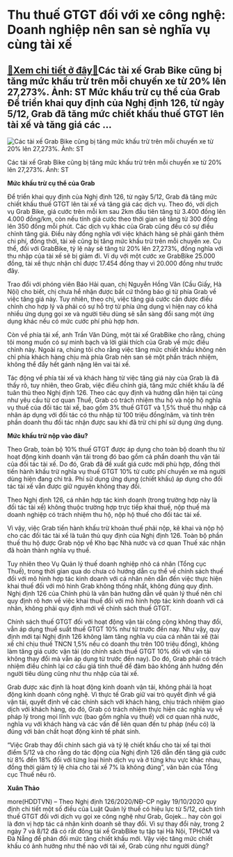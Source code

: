 Thu thuế GTGT đối với xe công nghệ: Doanh nghiệp nên san sẻ nghĩa vụ cùng tài xế
================================================================================

[:gift:Xem chi tiết ở đây:gift:](https://hddtvn.com/thu-thue-gtgt-doi-voi-xe-cong-nghe-doanh-nghiep-nen-san-se-nghia-vu-cung-tai-xe/)Các tài xế Grab Bike cũng bị tăng mức khấu trừ trên mỗi chuyến xe từ 20% lên 27,273%. Ảnh: ST Mức khấu trừ cụ thể của Grab Để triển khai quy định của Nghị định 126, từ ngày 5/12, Grab đã tăng mức chiết khấu thuế GTGT lên tài xế và tăng giá các …
-----------------------------------------------------------------------------------------------------------------------------------------------------------------------------------------------------------------------------------------------------





![Các tài xế Grab Bike cũng bị tăng mức khấu trừ trên mỗi chuyến xe từ 20% lên 27,273%.	 Ảnh: ST](https://hddtvn.com/wp-content/uploads/2021/01/4728_11-0914_tai-xe-grab-keo-den-tru-so-o-tp-hcm-phan-doi-chinh-sach-thue-moi.jpg "Các tài xế Grab Bike cũng bị tăng mức khấu trừ trên mỗi chuyến xe từ 20% lên 27,273%.	 Ảnh: ST")


Các tài xế Grab Bike cũng bị tăng mức khấu trừ trên mỗi chuyến xe từ 20% lên 27,273%. Ảnh: ST



**Mức khấu trừ cụ thể của Grab**


Để triển khai quy định của Nghị định 126, từ ngày 5/12, Grab đã tăng mức chiết khấu thuế GTGT lên tài xế và tăng giá các dịch vụ. Theo đó, với dịch vụ Grab Bike, giá cước trên mỗi km sau 2km đầu tiên tăng từ 3.400 đồng lên 4.000 đồng/km, còn nếu tính giá cước theo thời gian sẽ tăng từ 300 đồng lên 350 đồng mỗi phút. Các dịch vụ khác của Grab cũng đều có sự điều chỉnh tăng giá. Điều này đồng nghĩa với việc khách hàng sẽ phải gánh thêm chi phí, đồng thời, tài xế cũng bị tăng mức khấu trừ trên mỗi chuyến xe. Cụ thể, đối với GrabBike, tỷ lệ này sẽ tăng từ 20% lên 27,273%, đồng nghĩa với thu nhập của tài xế sẽ bị giảm đi. Ví dụ với một cước xe GrabBike 25.000 đồng, tài xế thực nhận chỉ được 17.454 đồng thay vì 20.000 đồng như trước đây.


Trao đổi với phóng viên Báo Hải quan, chị Nguyễn Hồng Vân (Cầu Giấy, Hà Nội) cho biết, chị chưa hề nhận được bất cứ thông báo gì từ phía Grab về việc tăng giá này. Tuy nhiên, theo chị, việc tăng giá cước cần được điều chỉnh cho hợp lý và phải có sự hỗ trợ từ phía ứng dụng vì hiện nay có khá nhiều ứng dụng gọi xe và người tiêu dùng sẽ sẵn sàng đổi sang một ứng dụng khác nếu có mức cước phí phù hợp hơn.


Còn về phía tài xế, anh Trần Văn Dũng, một tài xế GrabBike cho rằng, chúng tôi mong muốn có sự minh bạch và lời giải thích của Grab về mức điều chỉnh này. Ngoài ra, chúng tôi cho rằng việc tăng mức chiết khấu không nên chỉ phía khách hàng chịu mà phía Grab nên san sẻ một phần trách nhiệm, không thể đẩy hết gánh nặng lên vai tài xế.


Tác động về phía tài xế và khách hàng từ việc tăng giá này của Grab là đã thấy rõ, tuy nhiên, theo Grab, việc điều chỉnh giá, tăng mức chiết khấu là để tuân thủ theo Nghị định 126. Theo các quy định và hướng dẫn hiện tại cũng như yêu cầu từ cơ quan Thuế, Grab có trách nhiệm thu hộ và nộp hộ nghĩa vụ thuế của đối tác tài xế, bao gồm 3% thuế GTGT và 1,5% thuế thu nhập cá nhân áp dụng với đối tác có thu nhập từ 100 triệu đồng/năm, và tính trên phần doanh thu đối tác nhận được sau khi đã trừ chi phí sử dụng ứng dụng.


**Mức khấu trừ nộp vào đâu?**


Theo Grab, toàn bộ 10% thuế GTGT được áp dụng cho toàn bộ doanh thu từ hoạt động kinh doanh vận tải trong đó bao gồm cả phần doanh thu vận tải của đối tác tài xế. Do đó, Grab đã đề xuất giá cước mới phù hợp, đồng thời tiến hành khấu trừ nghĩa vụ thuế GTGT 10% từ cước phí chuyến xe mà người dùng hiện đang chi trả. ​Phí sử dụng ứng dụng (chiết khấu) áp dụng cho đối tác tài xế vẫn được giữ nguyên không thay đổi.


Theo Nghị định 126, cá nhân hợp tác kinh doanh (trong trường hợp này là đối tác tài xế) không thuộc trường hợp trực tiếp khai thuế, nộp thuế mà doanh nghiệp có trách nhiệm thu hộ, nộp hộ thuế cho đối tác tài xế.


Vì vậy, việc Grab tiến hành khấu trừ khoản thuế phải nộp, kê khai và nộp hộ cho các đối tác tài xế là tuân thủ quy định của Nghị định 126. Toàn bộ phần thuế thu hộ được Grab nộp về Kho bạc Nhà nước và cơ quan Thuế xác nhận đã hoàn thành nghĩa vụ thuế.


Tuy nhiên theo Vụ Quản lý thuế doanh nghiệp nhỏ cá nhân (Tổng cục Thuế), trong thời gian qua do chưa có hướng dẫn cụ thể về chính sách thuế đối với mô hình hợp tác kinh doanh với cá nhân nên dẫn đến việc thực hiện khai thuế đối với mô hình Grab không thống nhất, không đúng quy định. Nghị định 126 của Chính phủ là văn bản hướng dẫn về quản lý thuế nên chỉ quy định rõ hơn về việc khai thuế đối với mô hình hợp tác kinh doanh với cá nhân, không phải quy định mới về chính sách thuế GTGT.


Chính sách thuế GTGT đối với hoạt động vận tải công cộng không thay đổi, vẫn áp dụng thuế suất thuế GTGT 10% như từ trước đến nay. Như vậy, quy định mới tại Nghị định 126 không làm tăng nghĩa vụ của cá nhân tài xế (tài xế chỉ chịu thuế TNCN 1,5% nếu có doanh thu trên 100 triệu đồng), không làm tăng giá cước vận tải (do chính sách thuế GTGT 10% đối với vận tải không thay đổi mà vẫn áp dụng từ trước đến nay). Do đó, Grab phải có trách nhiệm điều chỉnh lại cơ cấu giá tính thuế để đảm bảo không ảnh hướng đến người tiêu dùng cũng như thu nhập của tài xế.


Grab được xác định là hoạt động kinh doanh vận tải, không phải là hoạt động kinh doanh công nghệ. Vì thực tế Grab giữ vai trò quyết định về giá vận tải, quyết định về các chính sách với khách hàng, chịu trách nhiệm giao dịch với khách hàng, do đó, Grab có trách nhiệm thực hiện các nghĩa vụ về pháp lý trong mọi lĩnh vực (bao gồm nghĩa vụ thuế) với cơ quan nhà nước, nghĩa vụ với khách hàng và các vấn đề liên quan đến tư pháp (nếu có) là đúng với bản chất hoạt động kinh tế phát sinh.


“Việc Grab thay đổi chính sách giá và tỷ lệ chiết khấu cho tài xế tại thời điểm 5/12 và cho rằng do tác động của Nghị định 126 dẫn đến tăng giá cước từ 8% đến 18% đối với từng loại hình dịch vụ và ở từng khu vực khác nhau, đồng thời giảm tỷ lệ chia cho tài xế 7% là không đúng”, văn bản của Tổng cục Thuế nêu rõ.




**Xuân Thảo**



more(HDDTVN) – Theo Nghị định 126/2020/NĐ-CP ngày 19/10/2020 quy định chi tiết một số điều của Luật Quản lý thuế có hiệu lực từ 5/12, cách tính thuế GTGT đối với dịch vụ gọi xe công nghệ như Grab, Gojek… hay còn gọi là đơn vị hợp tác cá nhân kinh doanh sẽ thay đổi. Vì sự thay đổi này, trong 2 ngày 7 và 8/12 đã có rất đông tài xế GrabBike tụ tập tại Hà Nội, TPHCM và Đà Nẵng để phản đối mức tăng chiết khấu mới. Vậy việc tăng mức chiết khấu có ảnh hưởng như thế nào với tài xế, Grab cũng như người dùng?

